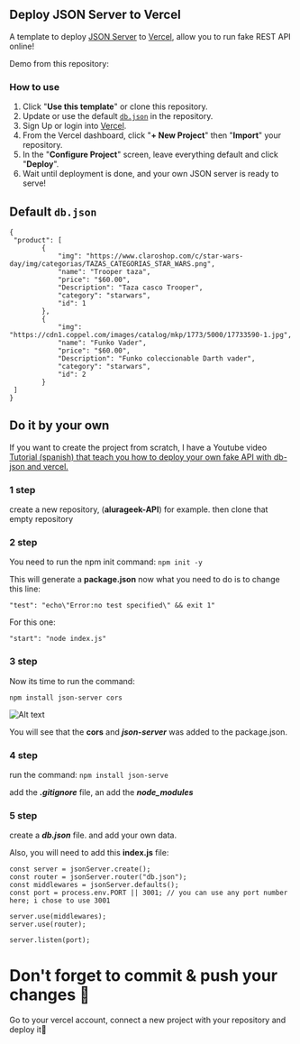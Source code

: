 ## Deploy JSON Server to Vercel

A template to deploy [JSON Server](https://github.com/typicode/json-server) to [Vercel](https://vercel.com), allow you to run fake REST API online!

Demo from this repository: 




### How to use

1. Click "**Use this template**" or clone this repository.
2. Update or use the default [`db.json`](./db.json) in the repository.
3. Sign Up or login into [Vercel](https://vercel.com).
4. From the Vercel dashboard, click "**+ New Project**" then "**Import**" your repository.
5. In the "**Configure Project**" screen, leave everything default and click "**Deploy**".
6. Wait until deployment is done, and your own JSON server is ready to serve!

## Default `db.json`

```
{
 "product": [
        {
            "img": "https://www.claroshop.com/c/star-wars-day/img/categorias/TAZAS_CATEGORIAS_STAR_WARS.png",
            "name": "Trooper taza",
            "price": "$60.00",
            "Description": "Taza casco Trooper",
            "category": "starwars",
            "id": 1
        },
        {
            "img": "https://cdn1.coppel.com/images/catalog/mkp/1773/5000/17733590-1.jpg",
            "name": "Funko Vader",
            "price": "$60.00",
            "Description": "Funko coleccionable Darth vader",
            "category": "starwars",
            "id": 2
        }
 ]
}
```


## Do it by your own


If you want to create the project from scratch, I have a Youtube video [Tutorial (spanish) that teach you how to deploy your own fake API with db-json and vercel.]() 

### 1 step

create a new repository, (**alurageek-API**) for example. then clone that empty repository 

### 2 step

You need to run the npm init command:
```npm init -y```

This will generate a **package.json** now what you need to do is to change this line:

```"test": "echo\"Error:no test specified\" && exit 1" ```

For this one:

```"start": "node index.js"```

### 3 step

Now its time to run the command:

```npm install json-server cors```

![Alt text](image.png)

You will see that the **cors** and ***json-server*** was added to the package.json.

### 4 step

run the command:
```npm install json-serve```

add the ***.gitignore*** file, an add the ***node_modules***

### 5 step

create a ***db.json*** file. 
and add your own data.

Also, you will need to add this **index.js** file:

```const jsonServer = require("json-server"); // importing json-server library
const server = jsonServer.create();
const router = jsonServer.router("db.json");
const middlewares = jsonServer.defaults();
const port = process.env.PORT || 3001; // you can use any port number here; i chose to use 3001

server.use(middlewares);
server.use(router);

server.listen(port);
```

# Don't forget to commit & push your changes 🐣

Go to your vercel account, connect a new project with your repository and deploy it💙